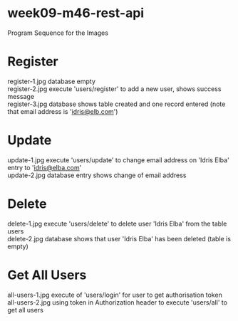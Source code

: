 # week09-m46-rest-api

Program Sequence for the Images

Register
========

register-1.jpg         database empty  
register-2.jpg         execute 'users/register' to add a new user, shows success message  
register-3.jpg         database shows table created and one record entered  (note  that email address is 'idris@elb.com')  

Update
======

update-1.jpg          execute 'users/update' to change email address on 'Idris Elba' entry to 'idris@elba.com'  
update-2.jpg          database entry shows change of email address  

Delete
=======

delete-1.jpg          execute 'users/delete' to delete user 'Idris Elba' from the table users  
delete-2.jpg          database shows that user 'Idris Elba' has been deleted (table is empty)  

Get All Users
=============

all-users-1.jpg       execute of 'users/login' for user to get authorisation token  
all-users-2.jpg       using token in Authorization header to execute 'users/all' to get all users    


